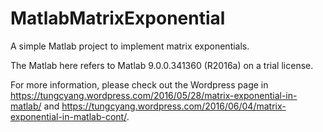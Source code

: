 # MatlabMatrixExponential

A simple Matlab project to implement matrix exponentials.

The Matlab here refers to Matlab 9.0.0.341360 (R2016a) on a trial license.

For more information, please check out the Wordpress page in https://tungcyang.wordpress.com/2016/05/28/matrix-exponential-in-matlab/ and https://tungcyang.wordpress.com/2016/06/04/matrix-exponential-in-matlab-cont/.
